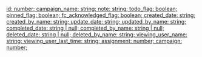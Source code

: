 [id: number; campaign_name: string; note: string; todo_flag: boolean; pinned_flag: boolean; fc_acknowledged_flag: boolean; created_date: string; created_by_name: string; update_date: string; updated_by_name: string; completed_date: string | null; completed_by_name: string | null; deleted_date: string | null; deleted_by_name: string; viewing_user_name: string; viewing_user_last_time: string; assignment: number; campaign: number;]()